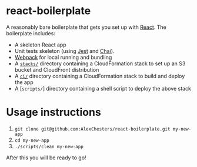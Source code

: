 # react-boilerplate

A reasonably bare boilerplate that gets you set up with
[React](https://facebook.github.io/react/).
The boilerplate includes:
* A skeleton React app
* Unit tests skeleton (using [Jest](https://facebook.github.io/jest/) and [Chai](http://chaijs.com/)).
* [Webpack](https://webpack.github.io/) for local running and bundling
* A [`stacks/`](./stacks) directory containing a CloudFormation stack to set up an S3 bucket and CloudFront distribution
* A [`ci/`](./ci) directory containing a CloudFormation stack to build and deploy the app
* A [`scripts/`] directory containing a shell script to deploy the above stack

# Usage instructions

1. `git clone git@github.com:AlexChesters/react-boilerplate.git my-new-app`
1. `cd my-new-app`
1. `./scripts/clean my-new-app`

After this you will be ready to go!
